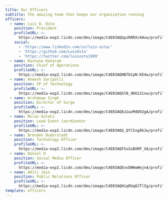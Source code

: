 ```yaml
---
title: Our Officers
subtitle: The amazing team that keeps our organization running
officers:
  - name: Luis D. Osta
    position: President
    profileURL: >-
      https://media-exp2.licdn.com/dms/image/C4E03AQGpzRRRXckHvw/profile-displayphoto-shrink_200_200/0?e=1583971200&v=beta&t=s2E8VA1K4_L0IMVd0T-qnmgsJIywskfWsJRwaIFnDkU
    social:
      - 'https://www.linkedin.com/in/luis-osta/'
      - 'https://github.com/LuisOsta'
      - 'https://twitter.com/luisosta1999'
  - name: Rachana Kataram
    position: Chief of Operations
    profileURL: >-
      https://media-exp2.licdn.com/dms/image/C4E03AQHB7bCpN-KE4w/profile-displayphoto-shrink_200_200/0?e=1583971200&v=beta&t=YxV3LtoeiMaxpPrdk_VVHD_tGTe4v1Ho6cxLrJB3m-k
  - name: Aneesh Saripalli
    position: VP of Technology
    profileURL: >-
      https://media-exp2.licdn.com/dms/image/C4E03AQGlN_dHU13ixw/profile-displayphoto-shrink_200_200/0?e=1583971200&v=beta&t=_z0sOaIXFvkkCv_5R8GpV2Cc8rcqLytlacUDQMqZtFw
  - name: Arshdeep Singh
    position: Director of Surge
    profileURL: >-
      https://media-exp2.licdn.com/dms/image/C4E03AQEa1wzMdO92gA/profile-displayphoto-shrink_200_200/0?e=1583971200&v=beta&t=d3KPb1uRI9RXK-IAn2zFJFT9kRwAyPk9PYk1qTET2iM
  - name: Milan Gulati
    position: Lead Event Coordinator
    profileURL: >-
      https://media-exp2.licdn.com/dms/image/C4E03AQG_QYl5sg9kJw/profile-displayphoto-shrink_200_200/0?e=1583971200&v=beta&t=ZI1hO1lgmsRcQWMMRKNU0m8dQmQtCOBQy3pIUHW9wZQ
  - name: Brenden Duderstadt
    position: Technology Officer
    profileURL: >-
      https://media-exp2.licdn.com/dms/image/C4E03AQFGsGsBXRP_XA/profile-displayphoto-shrink_200_200/0?e=1583971200&v=beta&t=hwOfryvMtU_gLMU6DbAH-izbu1OPictocyWd7kR2e30
  - name: Daniel O
    position: Social Media Officer
    profileURL: >-
      https://media-exp2.licdn.com/dms/image/C4E03AQExvDWHwWejnA/profile-displayphoto-shrink_200_200/0?e=1583971200&v=beta&t=HVR81GbMb96DaIKdYJdoB0AGL87p4pgIgIvcWi9phok
  - name: Aditi Jain
    position: Public Relations Officer
    profileURL: >-
      https://media-exp2.licdn.com/dms/image/C4E03AQHiqRGq0JTlIg/profile-displayphoto-shrink_200_200/0?e=1583971200&v=beta&t=FH-yL5RI3rLFP0mwxcbRCqFmt1tGexhpho-K2uxgbV8
template: officers
---
```


